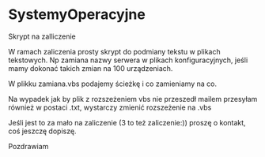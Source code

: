 # SystemyOperacyjne
Skrypt na zalliczenie

W ramach zaliczenia prosty skrypt do podmiany tekstu w plikach tekstowych. Np zamiana nazwy serwera w plikach konfiguracyjnych, jeśli mamy dokonać takich zmian na 100 urządzeniach.

W plikku zamiana.vbs podajemy ścieżkę i co zamieniamy na co.

Na wypadek jak by plik z rozszeżeniem vbs nie przeszedł mailem przesyłam również w postaci .txt, wystarczy zmienić rozszeżenie na .vbs

Jeśli jest to za mało na zaliczenie (3 to też zaliczenie:)) proszę o kontakt, coś jeszczę dopiszę.

Pozdrawiam

